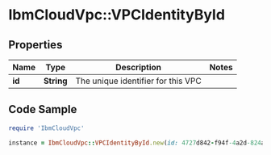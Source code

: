 # IbmCloudVpc::VPCIdentityById

## Properties

Name | Type | Description | Notes
------------ | ------------- | ------------- | -------------
**id** | **String** | The unique identifier for this VPC | 

## Code Sample

```ruby
require 'IbmCloudVpc'

instance = IbmCloudVpc::VPCIdentityById.new(id: 4727d842-f94f-4a2d-824a-9bc9b02c523b)
```


